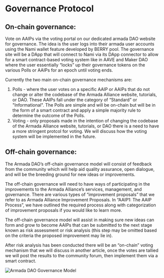 # Governance Protocol

## On-chain governance:

Vote on AAIPs via the voting portal on our dedicated armada DAO website for governance. The idea is the user logs into their armada user accounts using the Nami wallet feature developed by BERRY pool. The governance site will be a DApp that will connect to Nami via its DApp connector to allow for a smart contract-based voting system like in AAVE and Maker DAO where the user essentially “locks” up their governance tokens on the various Polls or AAIPs for an epoch until voting ends.

Currently the two main on-chain governance mechanisms are:

1. Polls - where the user votes on a specific AAIP or AAIPs that do not change or alter the codebase of the Armada Alliance website, tutorials, or DAO. These AAIPs fall under the category of “Standard" or "Informational". The Polls are simple and will be on-chain but will be in the form of a smart contract and apply a simple majority rule to determine the outcome of the Polls.
2. Voting - only proposals made in the intention of changing the codebase of the Armada Alliance website, tutorials, or DAO there is a need to have a more stringent protcol for voting. We will discuss how the voting system will be implemented in the future.

## Off-chain governance:

The Armada DAO’s off-chain governance model will consist of feedback from the community which will help aid quality assurance, open dialogue, and will be the breeding ground for new ideas or improvements.

The off-chain governance will need to have ways of participating in the improvements to the Armada Alliance’s services, management, and governance. There are various types of “improvement proposals” that we refer to as Armada Alliance Improvement Proposals. In “AAIP1: The AAIP Process”, we have outlined the required process along with categorization of improvement proposals if you would like to learn more.&#x20;

The off-chain governance model will assist in making sure new ideas can form and grow to become AAIPs that can be submitted to the next stage known as risk assessment or risk analysis (this step may be omitted based on the criteria the proposed improvement may lie in).&#x20;

After risk analysis has been conducted there will be an “on-chain” voting mechanism that we will discuss in another article, once the votes are tallied we will post the results to the community forum, then implement them via a smart contract.

![Armada DAO Governance Model](https://lh6.googleusercontent.com/YbKwTmLvcXw8\_jDQuZYf91LXr5H5THpMU5orRNK1C0juevjbuPHNynzBqmsgubvog9F60VUsjhn8qxw9UZsxcQsKf4ZtZN21nexEHI4198JUmvmSwdocIoVI7c3LjGPT6ojPkibF)
